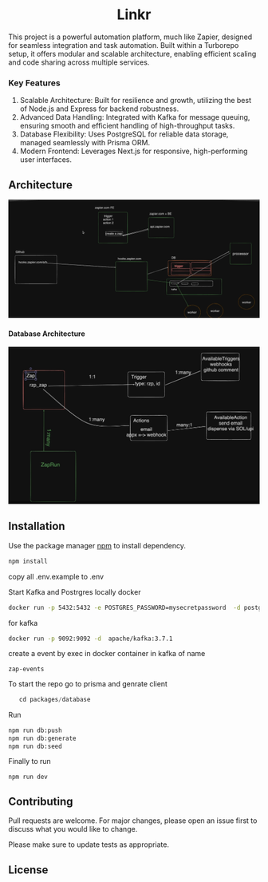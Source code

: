 # <div align="center"> Linkr <div>

This project is a powerful automation platform, much like Zapier, designed for seamless integration and task automation. Built within a Turborepo setup, it offers modular and scalable architecture, enabling efficient scaling and code sharing across multiple services.


### Key Features
1. Scalable Architecture: Built for resilience and growth, utilizing the best of Node.js and Express for backend robustness.
2. Advanced Data Handling: Integrated with Kafka for message queuing, ensuring smooth and efficient handling of high-throughput tasks.
3. Database Flexibility: Uses PostgreSQL for reliable data storage, managed seamlessly with Prisma ORM.
4. Modern Frontend: Leverages Next.js for responsive, high-performing user interfaces.

## Architecture
![Alt text](./images/1.png)

#### Database Architecture
![Alt text](./images/2.png)



## Installation

Use the package manager [npm](https://www.npmjs.com/) to install dependency.

```bash
npm install
```

copy all .env.example to .env

Start Kafka and Postrgres locally docker

```bash
docker run -p 5432:5432 -e POSTGRES_PASSWORD=mysecretpassword  -d postgres
```
for kafka 

```bash
docker run -p 9092:9092 -d  apache/kafka:3.7.1  
```
create a event by exec in docker container in kafka of name  
```
zap-events
```

To start the repo go to prisma and genrate client 
```javascript
   cd packages/database 
```
Run 
```
npm run db:push
npm run db:generate
npm run db:seed
```
Finally to run 
```
npm run dev
```


## Contributing

Pull requests are welcome. For major changes, please open an issue first
to discuss what you would like to change.

Please make sure to update tests as appropriate.

## License

